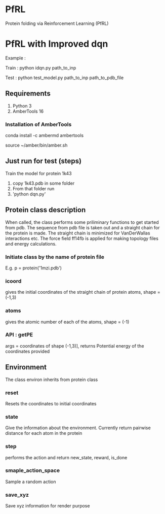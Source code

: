 # PfRL

Protein folding via Reinforcement Learning (PfRL)

# PfRL with Improved dqn

Example :

Train : python idqn.py path_to_inp

Test : python test_model.py path_to_inp path_to_pdb_file

## Requirements

1. Python 3
2. AmberTools 16

### Installation of AmberTools

conda install -c ambermd ambertools

source ~/amber/bin/amber.sh

## Just run for test (steps)

Train the model for protein 1k43
1. copy 1k43.pdb in some folder
2. From that folder run
3. 'python dqn.py'


## Protein class description

When called, the class performs some priliminary functions to get started from pdb. The sequence from pdb file is taken out and a straight chain for the protein is made. The straight chain is minimized for VanDerWallas interactions etc. The force field ff14fb is applied for making topology files and energy calculations.

### Initiate class by the name of protein file

E.g. p = protein('1mzi.pdb')

### icoord

gives the initial coordinates of the straight chain of protein atoms,
shape = (-1,3)

### atoms

gives the atomic number of each of the atoms,
shape = (-1)

### API : getPE

args = coordinates of shape (-1,3)],
returns Potential energy of the coordinates provided

## Environment

The class environ inherits from protein class

### reset

Resets the coordinates to initial coordinates

### state

Give the information about the environment. Currently return pairwise distance for each atom in the protein

### step

performs the action and return new_state, reward, is_done

### smaple_action_space

Sample a random action

### save_xyz

Save xyz information for render purpose
